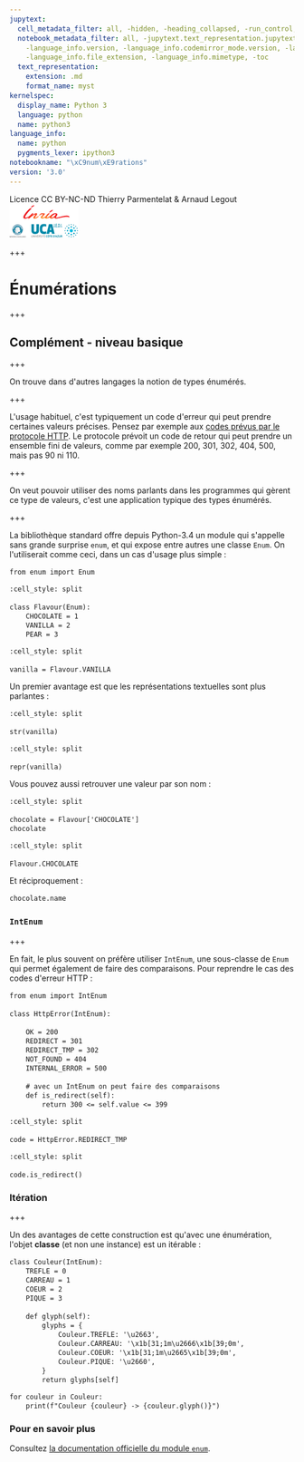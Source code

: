 ```yaml
---
jupytext:
  cell_metadata_filter: all, -hidden, -heading_collapsed, -run_control, -trusted
  notebook_metadata_filter: all, -jupytext.text_representation.jupytext_version, -jupytext.text_representation.format_version,
    -language_info.version, -language_info.codemirror_mode.version, -language_info.codemirror_mode,
    -language_info.file_extension, -language_info.mimetype, -toc
  text_representation:
    extension: .md
    format_name: myst
kernelspec:
  display_name: Python 3
  language: python
  name: python3
language_info:
  name: python
  pygments_lexer: ipython3
notebookname: "\xC9num\xE9rations"
version: '3.0'
---
```


<div class="licence">
<span>Licence CC BY-NC-ND</span>
<span>Thierry Parmentelat &amp; Arnaud Legout</span>
<span><img src="media/both-logos-small-alpha.png" /></span>
</div>

+++

# Énumérations

+++

## Complément - niveau basique

+++

On trouve dans d'autres langages la notion de types énumérés.

+++

L'usage habituel, c'est typiquement un code d'erreur qui peut prendre certaines valeurs précises. Pensez par exemple aux [codes prévus par le protocole HTTP](https://fr.wikipedia.org/wiki/Liste_des_codes_HTTP). Le protocole prévoit un code de retour qui peut prendre un ensemble fini de valeurs, comme par exemple 200, 301, 302, 404, 500, mais pas 90 ni 110.

+++

On veut pouvoir utiliser des noms parlants dans les programmes qui gèrent ce type de valeurs, c'est une application typique des types énumérés.

+++

La bibliothèque standard offre depuis Python-3.4 un module qui s'appelle sans grande surprise `enum`, et qui expose entre autres une classe `Enum`. On l'utiliserait comme ceci, dans un cas d'usage plus simple :

```{code-cell} ipython3
from enum import Enum
```

```{code-cell} ipython3
:cell_style: split

class Flavour(Enum):
    CHOCOLATE = 1
    VANILLA = 2
    PEAR = 3
```

```{code-cell} ipython3
:cell_style: split

vanilla = Flavour.VANILLA
```

Un premier avantage est que les représentations textuelles sont plus parlantes :

```{code-cell} ipython3
:cell_style: split

str(vanilla)
```

```{code-cell} ipython3
:cell_style: split

repr(vanilla)
```

Vous pouvez aussi retrouver une valeur par son nom :

```{code-cell} ipython3
:cell_style: split

chocolate = Flavour['CHOCOLATE']
chocolate
```

```{code-cell} ipython3
:cell_style: split

Flavour.CHOCOLATE
```

Et réciproquement :

```{code-cell} ipython3
chocolate.name
```

### `IntEnum`

+++

En fait, le plus souvent on préfère utiliser `IntEnum`, une sous-classe de `Enum` qui permet également de faire des comparaisons. Pour reprendre le cas des codes d'erreur HTTP :

```{code-cell} ipython3
from enum import IntEnum

class HttpError(IntEnum):

    OK = 200
    REDIRECT = 301
    REDIRECT_TMP = 302
    NOT_FOUND = 404
    INTERNAL_ERROR = 500

    # avec un IntEnum on peut faire des comparaisons
    def is_redirect(self):
        return 300 <= self.value <= 399
```

```{code-cell} ipython3
:cell_style: split

code = HttpError.REDIRECT_TMP
```

```{code-cell} ipython3
:cell_style: split

code.is_redirect()
```

### Itération

+++

Un des avantages de cette construction est qu'avec une énumération, l'objet **classe** (et non une instance) est un itérable :

```{code-cell} ipython3
class Couleur(IntEnum):
    TREFLE = 0
    CARREAU = 1
    COEUR = 2
    PIQUE = 3

    def glyph(self):
        glyphs = {
            Couleur.TREFLE: '\u2663',
            Couleur.CARREAU: '\x1b[31;1m\u2666\x1b[39;0m',
            Couleur.COEUR: '\x1b[31;1m\u2665\x1b[39;0m',
            Couleur.PIQUE: '\u2660',
        }
        return glyphs[self]
```

```{code-cell} ipython3
for couleur in Couleur:
    print(f"Couleur {couleur} -> {couleur.glyph()}")
```

### Pour en savoir plus

Consultez [la documentation officielle du module `enum`](https://docs.python.org/3/library/enum.html).

